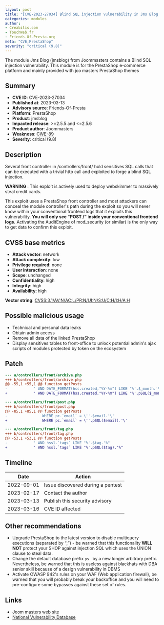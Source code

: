 ```yaml
---
layout: post
title: "[CVE-2023-27034] Blind SQL injection vulnerability in Jms Blog (jmsblog) PrestaShop module"
categories: modules
author:
- Creabilis.com
- TouchWeb.fr
- Friends-Of-Presta.org
meta: "CVE,PrestaShop"
severity: "critical (9.8)"
---
```


The module Jms Blog (jmsblog) from Joommasters contains a Blind SQL injection vulnerability.
This module is for the PrestaShop e-commerce platform and mainly provided with joo masters PrestaShop themes

## Summary

* **CVE ID**: CVE-2023-27034
* **Published at**: 2023-03-13
* **Advisory source**: Friends-Of-Presta
* **Platform**: PrestaShop
* **Product**: jmsblog
* **Impacted release**: >=2.5.5 and <=2.5.6
* **Product author**: Joommasters
* **Weakness**: [CWE-89](https://cwe.mitre.org/data/definitions/89.html)
* **Severity**: critical (9.8)

## Description

Several front controller in /controllers/front/ hold sensitives SQL calls that can be executed with a trivial http call and exploited to forge a blind SQL injection.

**WARNING** : This exploit is actively used to deploy webskimmer to massively steal credit cards. 

This exploit uses a PrestaShop front controller and most attackers can conceal the module controller's path during the exploit so you will never know within your conventional frontend logs that it exploits this vulnerability. **You will only see "POST /" inside your conventional frontend logs.** Activating the AuditEngine of mod_security (or similar) is the only way to get data to confirm this exploit.

## CVSS base metrics

* **Attack vector**: network
* **Attack complexity**: low
* **Privilege required**: none
* **User interaction**: none
* **Scope**: unchanged
* **Confidentiality**: high
* **Integrity**: high
* **Availability**: high

**Vector string**: [CVSS:3.1/AV:N/AC:L/PR:N/UI:N/S:U/C:H/I:H/A:H](https://nvd.nist.gov/vuln-metrics/cvss/v3-calculator?vector=AV:N/AC:L/PR:N/UI:N/S:U/C:H/I:H/A:H)

## Possible malicious usage

* Technical and personal data leaks
* Obtain admin access
* Remove all data of the linked PrestaShop
* Display sensitives tables to front-office to unlock potential admin's ajax scripts of modules protected by token on the ecosystem

## Patch

```diff
--- a/controllers/front/archive.php
+++ b/controllers/front/archive.php
@@ -55,1 +55,1 @@ function getPosts
-            ' AND DATE_FORMAT(hss.created,"%Y-%m") LIKE "%'.$_month.'%"
+            ' AND DATE_FORMAT(hss.created,"%Y-%m") LIKE "%'.pSQL($_month).'%"
```

```diff
--- a/controllers/front/post.php
+++ b/controllers/front/post.php
@@ -85,1 +85,1 @@ function getPosts
-                WHERE pc.`email` = \''.$email.'\'
+                WHERE pc.`email` = \''.pSQL($email).'\'
```

```diff
--- a/controllers/front/tag.php
+++ b/controllers/front/tag.php
@@ -53,1 +53,1 @@ function getPosts
-            ' AND hssl.`tags` LIKE "%'.$tag.'%"
+            ' AND hssl.`tags` LIKE "%'.pSQL($tag).'%"
```

## Timeline

| Date | Action |
|--|--|
| 2022-09-01 | Issue discovered during a pentest |
| 2023-02-17 | Contact the author |
| 2023-03-13 | Publish this security advisory |
| 2023-03-16 | CVE ID affected |

## Other recommendations

* Upgrade PrestaShop to the latest version to disable multiquery executions (separated by “;”) - be warned that this functionality **WILL NOT** protect your SHOP against injection SQL which uses the UNION clause to steal data.
* Change the default database prefix `ps_` by a new longer arbitrary prefix. Nevertheless, be warned that this is useless against blackhats with DBA senior skill because of a design vulnerability in DBMS
* Activate OWASP 942's rules on your WAF (Web application firewall), be warned that you will probably break your backoffice and you will need to pre-configure some bypasses against these set of rules.

## Links

* [Joom masters web site](https://www.joommasters.com/)
* [National Vulnerability Database](https://nvd.nist.gov/vuln/detail/CVE-2023-27034)
